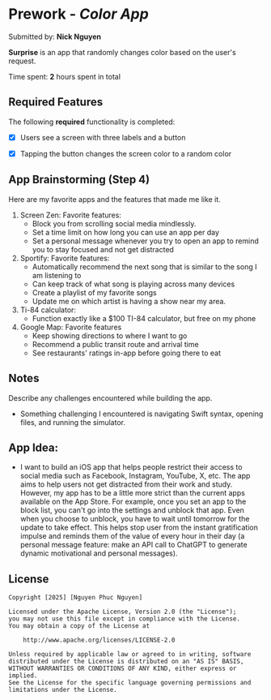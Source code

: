 # Prework - *Color App*

Submitted by: **Nick Nguyen**

**Surprise** is an app that randomly changes color based on the user's request.

Time spent: **2** hours spent in total

## Required Features

The following **required** functionality is completed:

- [X] Users see a screen with three labels and a button
- [X] Tapping the button changes the screen color to a random color
 


## App Brainstorming (Step 4)
Here are my favorite apps and the features that made me like it.
1. Screen Zen:
   Favorite features:
   - Block you from scrolling social media mindlessly.
   - Set a time limit on how long you can use an app per day
   - Set a personal message whenever you try to open an app to remind you to stay focused and not get distracted
2. Sportify:
   Favorite features:
   - Automatically recommend the next song that is similar to the song I am listening to
   - Can keep track of what song is playing across many devices
   - Create a playlist of my favorite songs
   - Update me on which artist is having a show near my area.
3. Ti-84 calculator:
   - Function exactly like a $100 TI-84 calculator, but free on my phone
4. Google Map:
   Favorite features
   - Keep showing directions to where I want to go
   - Recommend a public transit route and arrival time
   - See restaurants' ratings in-app before going there to eat

## Notes

Describe any challenges encountered while building the app.
- Something challenging I encountered is navigating Swift syntax, opening files, and running the simulator.
## App Idea:
- I want to build an iOS app that helps people restrict their access to social media such as Facebook, Instagram, YouTube, X, etc.
  The app aims to help users not get distracted from their work and study. However, my app has to be a little more strict than the
  current apps available on the App Store. For example, once you set an app to the block list, you can't go into the settings and unblock that app. Even when you choose to unblock, you have to wait until tomorrow for the update to take effect. This helps stop user from the instant gratification impulse and reminds them of the value of every hour in their day (a personal message feature: make an API call to ChatGPT to generate dynamic motivational and personal messages). 
## License

    Copyright [2025] [Nguyen Phuc Nguyen]

    Licensed under the Apache License, Version 2.0 (the "License");
    you may not use this file except in compliance with the License.
    You may obtain a copy of the License at

        http://www.apache.org/licenses/LICENSE-2.0

    Unless required by applicable law or agreed to in writing, software
    distributed under the License is distributed on an "AS IS" BASIS,
    WITHOUT WARRANTIES OR CONDITIONS OF ANY KIND, either express or implied.
    See the License for the specific language governing permissions and
    limitations under the License.
